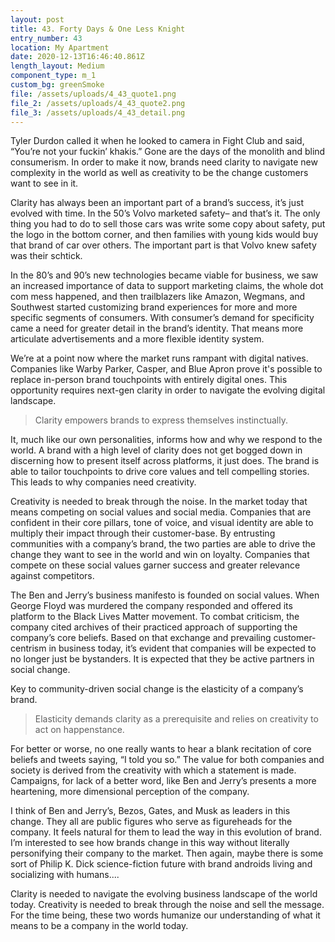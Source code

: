 ```yaml
---
layout: post
title: 43. Forty Days & One Less Knight
entry_number: 43
location: My Apartment
date: 2020-12-13T16:46:40.861Z
length_layout: Medium
component_type: m_1
custom_bg: greenSmoke
file: /assets/uploads/4_43_quote1.png
file_2: /assets/uploads/4_43_quote2.png
file_3: /assets/uploads/4_43_detail.png
---
```

Tyler Durdon called it when he looked to camera in Fight Club and said, “You’re not your fuckin’ khakis.” Gone are the days of the monolith and blind consumerism. In order to make it now, brands need clarity to navigate new complexity in the world as well as creativity to be the change customers want to see in it.

Clarity has always been an important part of a brand’s success, it’s just evolved with time. In the 50’s Volvo marketed safety– and that’s it. The only thing you had to do to sell those cars was write some copy about safety, put the logo in the bottom corner, and then families with young kids would buy that brand of car over others. The important part is that Volvo knew safety was their schtick.

In the 80’s and 90’s new technologies became viable for business, we saw an increased importance of data to support marketing claims, the whole dot com mess happened, and then trailblazers like Amazon, Wegmans, and Southwest started customizing brand experiences for more and more specific segments of consumers. With consumer’s demand for specificity came a need for greater detail in the brand’s identity. That means more articulate advertisements and a more flexible identity system.

We’re at a point now where the market runs rampant with digital natives. Companies like Warby Parker, Casper, and Blue Apron prove it's possible to replace in-person brand touchpoints with entirely digital ones. This opportunity requires next-gen clarity in order to navigate the evolving digital landscape.

<blockquote class="E43_Q1">Clarity empowers brands to express themselves instinctually.</blockquote>

It, much like our own personalities, informs how and why we respond to the world. A brand with a high level of clarity does not get bogged down in discerning how to present itself across platforms, it just does. The brand is able to tailor touchpoints to drive core values and tell compelling stories. This leads to why companies need creativity.

Creativity is needed to break through the noise. In the market today that means competing on social values and social media. Companies that are confident in their core pillars, tone of voice, and visual identity are able to multiply their impact through their customer-base. By entrusting communities with a company’s brand, the two parties are able to drive the change they want to see in the world and win on loyalty. Companies that compete on these social values garner success and greater relevance against competitors.

The Ben and Jerry’s business manifesto is founded on social values. When George Floyd was murdered the company responded and offered its platform to the Black Lives Matter movement. To combat criticism, the company cited archives of their practiced approach of supporting the company’s core beliefs. Based on that exchange and prevailing customer-centrism in business today, it’s evident that companies will be expected to no longer just be bystanders. It is expected that they be active partners in social change.

Key to community-driven social change is the elasticity of a company’s brand.
<blockquote class="E43_Q2">Elasticity demands clarity as a prerequisite and relies on creativity to act on happenstance.</blockquote>
For better or worse, no one really wants to hear a blank recitation of core beliefs and tweets saying, “I told you so.” The value for both companies and society is derived from the creativity with which a statement is made. Campaigns, for lack of a better word, like Ben and Jerry’s presents a more heartening, more dimensional perception of the company.

I think of Ben and Jerry’s, Bezos, Gates, and Musk as leaders in this change. They all are public figures who serve as figureheads for the company. It feels natural for them to lead the way in this evolution of brand. I’m interested to see how brands change in this way without literally personifying their company to the market. Then again, maybe there is some sort of Philip K. Dick science-fiction future with brand androids living and socializing with humans....

Clarity is needed to navigate the evolving business landscape of the world today. Creativity is needed to break through the noise and sell the message. For the time being, these two words humanize our understanding of what it means to be a company in the world today.